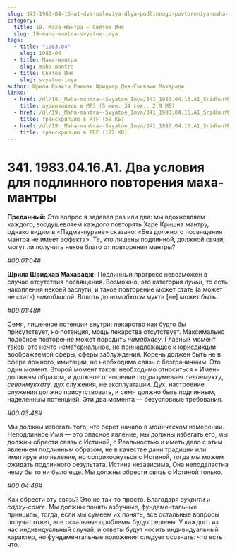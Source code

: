 ```yaml
---
slug: 341-1983-04-16-a1-dva-usloviya-dlya-podlinnogo-povtoreniya-maha-mantry
category:
  title: 19. Маха-мантра — Святое Имя
  slug: 19-maha-mantra-svyatoe-imya
tags:
  - title: "1983.04"
    slug: 1983-04
  - title: Маха-мантра
    slug: maha-mantra
  - title: Святое Имя
    slug: svyatoe-imya
author: Шрила Бхакти Ракшак Шридхар Дев-Госвами Махарадж
links:
  - href: /dl/19._Maha-mantra--Svyatoe_Imya/341_1983.04.16.A1_SridharMj_Dva_usloviya_dlya_podlinnogo_povtoreniya_maha-mantry.mp3
    title: аудиозапись в MP3 (5 мин. 34 сек., 2,9 МБ)
  - href: /dl/19._Maha-mantra--Svyatoe_Imya/341_1983.04.16.A1_SridharMj_Dva_usloviya_dlya_podlinnogo_povtoreniya_maha-mantry.rtf
    title: транскрипцию в RTF (59 КБ)
  - href: /dl/19._Maha-mantra--Svyatoe_Imya/341_1983.04.16.A1_SridharMj_Dva_usloviya_dlya_podlinnogo_povtoreniya_maha-mantry.pdf
    title: транскрипцию в PDF (122 КБ)
---
```


# 341. 1983.04.16.A1. Два условия для подлинного повторения маха-мантры

**Преданный:** Это вопрос я задавал раз или два: мы вдохновляем каждого, воодушевляем каждого повторять Харе Кришна мантру, однако видим в «Падма-пуране» сказано: «Без должного посвящения мантра не имеет эффекта». Те, кто лишены подлинной, должной связи, могут ли получить некое благо от повторения мантры?

*#00:01:04#*

**Шрила Шридхар Махарадж:** Подлинный прогресс невозможен в случае отсутствия посвящения. Возможно, это категория *пуньи*, то есть накопления некоей заслуги, и такое повторение может стать (а может не стать) *намабхасой*. Вплоть до *намабхасы* *мукти* [не] может быть.

*#00:01:48#*

Семя, лишенное потенции внутри: лекарство как будто бы присутствует, но потенция, мощь лекарства отсутствует. Максимально подобное повторение может породить *намабхасу*. Главный момент таков: это нечто нематериальное, не принадлежащее к юрисдикции воображаемой сферы, сферы заблуждения. Корень должен быть не в сфере ложного, имитации, но необходима связь с безграничным. Это один момент. Второй момент таков: необходимо относиться к Имени должным образом, и должное отношение подразумевает *севонмукху*, *севонмукхату*, дух служения, не эксплуатации. Дух, настроение служения должно присутствовать, и семя должно быть подлинным, наделенным потенцией. Эти два момента — безусловные требования.

*#00:03:48#*

Мы должны избегать того, что берет начало в *майическом* измерении. Неподлинное Имя — это опасное явление, мы должны избегать его, мы должны обрести связь с Истиной, с Реальностью и иметь дело с этим явлением подлинным образом, не в качестве дани традиции или имитируя это явление, но соприкоснуться с Истиной, тогда мы можем ожидать подлинного результата. Истина независима, Она неподвластна чему бы то ни было еще. Мы должны обрести связь с Истиной только.

*#00:04:46#*

Как обрести эту связь? Это не так-то просто. Благодаря *сукрити* и *садху-санге*. Мы должны понять азбучные, фундаментальные принципы, тогда, если мы сумеем их понять, все остальные вопросы получат ответ, все остальные проблемы будут решены. У каждого из нас индивидуальный случай, и ответы будут носить индивидуальный характер, но фундаментальные положения следует осознать: что есть что.

